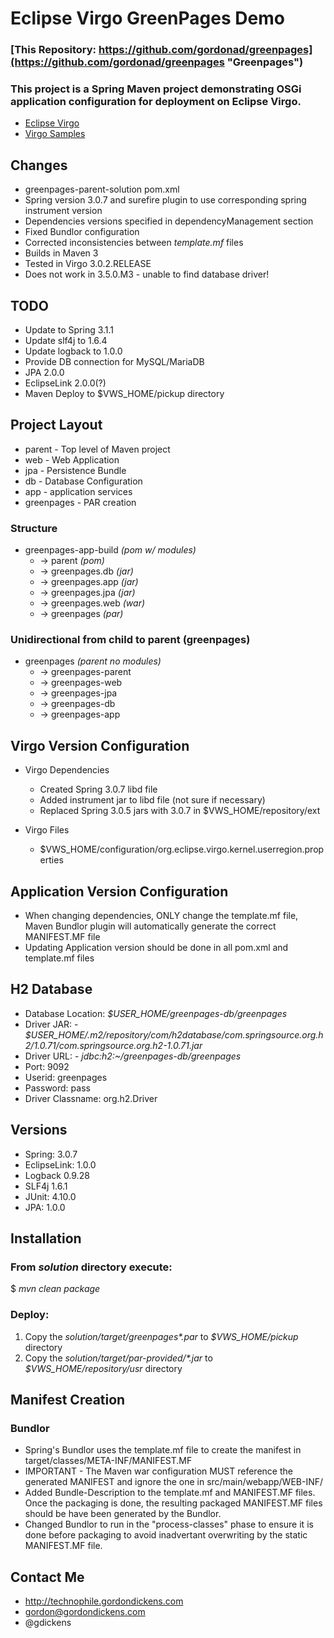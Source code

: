 Eclipse Virgo GreenPages Demo
=============================
### [This Repository: https://github.com/gordonad/greenpages](https://github.com/gordonad/greenpages "Greenpages")

### This project is a Spring Maven project demonstrating OSGi application configuration for deployment on Eclipse Virgo.

- [Eclipse Virgo](http://www.eclipse.org/virgo/ "Virgo")
- [Virgo Samples](http://www.eclipse.org/virgo/samples/ "Samples")


Changes
-------
- greenpages-parent-solution pom.xml
- Spring version 3.0.7 and surefire plugin to use corresponding spring instrument version
- Dependencies versions specified in dependencyManagement section
- Fixed Bundlor configuration
- Corrected inconsistencies between _template.mf_ files
- Builds in Maven 3
- Tested in Virgo 3.0.2.RELEASE
- Does not work in 3.5.0.M3 - unable to find database driver!


TODO
----
- Update to Spring 3.1.1
- Update slf4j to 1.6.4
- Update logback to 1.0.0
- Provide DB connection for MySQL/MariaDB
- JPA 2.0.0
- EclipseLink 2.0.0(?)
- Maven Deploy to $VWS_HOME/pickup directory


Project Layout
--------------
- parent - Top level of Maven project
- web - Web Application
- jpa - Persistence Bundle
- db - Database Configuration
- app - application services
- greenpages - PAR creation


### Structure
- greenpages-app-build _(pom w/ modules)_
  - -> parent _(pom)_
  - -> greenpages.db _(jar)_
  - -> greenpages.app _(jar)_
  - -> greenpages.jpa _(jar)_
  - -> greenpages.web _(war)_
  - -> greenpages _(par)_

### Unidirectional from child to parent (greenpages)
- greenpages _(parent no modules)_
  - -> greenpages-parent
  - -> greenpages-web
  - -> greenpages-jpa
  - -> greenpages-db
  - -> greenpages-app


Virgo Version Configuration
---------------------------
- Virgo Dependencies
  - Created Spring 3.0.7 libd file
  - Added instrument jar to libd file (not sure if necessary)
  - Replaced Spring 3.0.5 jars with 3.0.7 in $VWS_HOME/repository/ext

- Virgo Files
  - $VWS_HOME/configuration/org.eclipse.virgo.kernel.userregion.properties


Application Version Configuration
---------------------------------
- When changing dependencies, ONLY change the template.mf file, Maven Bundlor plugin will automatically generate the correct MANIFEST.MF file
- Updating Application version should be done in all pom.xml and template.mf files


H2 Database
------------
- Database Location: _$USER_HOME/greenpages-db/greenpages_
- Driver JAR: - _$USER_HOME/.m2/repository/com/h2database/com.springsource.org.h2/1.0.71/com.springsource.org.h2-1.0.71.jar_
- Driver URL: - _jdbc:h2:~/greenpages-db/greenpages_
- Port: 9092
- Userid: greenpages
- Password: pass
- Driver Classname: org.h2.Driver


Versions
--------
- Spring: 3.0.7
- EclipseLink: 1.0.0
- Logback 0.9.28
- SLF4j 1.6.1
- JUnit: 4.10.0
- JPA: 1.0.0


Installation
------------
### From _solution_ directory execute:

$ _mvn clean package_


### Deploy:
1. Copy the _solution/target/greenpages*.par_ to _$VWS\_HOME/pickup_ directory
2. Copy the _solution/target/par-provided/*.jar_ to _$VWS\_HOME/repository/usr_ directory


Manifest Creation
-----------------

### Bundlor
- Spring's Bundlor uses the template.mf file to create the manifest in target/classes/META-INF/MANIFEST.MF
- IMPORTANT - The Maven war configuration MUST reference the generated MANIFEST and ignore the one in src/main/webapp/WEB-INF/
- Added Bundle-Description to the template.mf and MANIFEST.MF files.  Once the packaging is done, the resulting packaged MANIFEST.MF files should be have been generated by the Bundlor.
- Changed Bundlor to run in the "process-classes" phase to ensure it is done before packaging to avoid inadvertant overwriting by the static MANIFEST.MF file.


Contact Me
----------
- http://technophile.gordondickens.com
- gordon@gordondickens.com
- @gdickens
  

